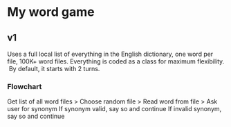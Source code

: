 # My word game
## v1
Uses a full local list of everything in the English dictionary, one word per file, 100K+ word files. Everything is coded as a class for maximum flexibility. 
&nbsp;By default, it starts with 2 turns.
### Flowchart
Get list of all word files > Choose random file > Read word from file > Ask user for synonym
If synonym valid, say so and continue
If invalid synonym, say so and continue

